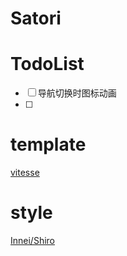 # Satori

# TodoList

- [ ] 导航切换时图标动画
- [ ]

# template

[vitesse](https://github.com/antfu/vitesse-nuxt3)

# style

[Innei/Shiro](https://github.com/Innei/Shiro)
